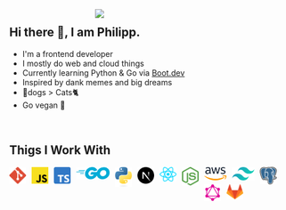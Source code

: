 <img align="right" width="350px" src="https://c.tenor.com/nPxAn9NBqfIAAAAC/beavis-computer.gif" />
<h2>Hi there 👋, I am Philipp.</h2>
<ul>
  <li>I'm a frontend developer</li>
  <li>I mostly do web and cloud things</li>
  <li>Currently learning Python & Go via <a href="https://boot.dev">Boot.dev</a></li>
  <li>Inspired by dank memes and big dreams</li>
  <li>🐶dogs > Cats🐈</li>
  <li>Go vegan 🌱</li>
</ul>
<br>
<h2>Thigs I Work With</h2>
<div align="center">
  <img align="left" alt="GIT" width="30px" style="padding-right:10px;" src="https://github.com/prpcodes/prpcodes/blob/97a3e77caa7535e760526aaf985ec8911500c845/logos/git.svg" />
  <img align="left" alt="JavaScript" width="30px" style="padding-right:10px;" src="https://github.com/prpcodes/prpcodes/blob/97a3e77caa7535e760526aaf985ec8911500c845/logos/javascript.svg" />
  <img align="left" alt="TypeScript" width="30px" style="padding-right:10px;" src="https://github.com/prpcodes/prpcodes/blob/cf507a63f18f629927c4a781f50b1c1999575942/logos/typescript.svg" />
  <img align="left" alt="GO" width="60px" style="padding-right:10px;" src="https://github.com/prpcodes/prpcodes/blob/97a3e77caa7535e760526aaf985ec8911500c845/logos/go.svg" />
  <img align="left" alt="Python" width="30px" style="padding-right:10px;" src="https://github.com/prpcodes/prpcodes/blob/97a3e77caa7535e760526aaf985ec8911500c845/logos/python.svg" />
  <img align="left" alt="Next.js" width="30px" style="padding-right:10px;" src="https://github.com/prpcodes/prpcodes/blob/97a3e77caa7535e760526aaf985ec8911500c845/logos/nextjs.svg" />
  <img align="left" alt="React" width="30px" style="padding-right:10px;" src="https://github.com/prpcodes/prpcodes/blob/97a3e77caa7535e760526aaf985ec8911500c845/logos/react.svg" />
  <img align="left" alt="NodeJs" width="30px" style="padding-right:10px;" src="https://github.com/prpcodes/prpcodes/blob/97a3e77caa7535e760526aaf985ec8911500c845/logos/nodejs.svg" />
  <img align="left" alt="AWS" width="40px" style="padding-right:10px;" src="https://github.com/prpcodes/prpcodes/blob/97a3e77caa7535e760526aaf985ec8911500c845/logos/aws.svg" />
  <img align="left" alt="TailwindCSS" width="40px" style="padding-right:10px;" src="https://github.com/prpcodes/prpcodes/blob/97a3e77caa7535e760526aaf985ec8911500c845/logos/tailwindcss.svg" />
  <img align="left" alt="PostgreSQL" width="30px" style="padding-right:10px;" src="https://github.com/prpcodes/prpcodes/blob/97a3e77caa7535e760526aaf985ec8911500c845/logos/postgresql.svg" />
  <img align="left" alt="GraphQl" width="30px" style="padding-right:10px;" src="https://github.com/prpcodes/prpcodes/blob/97a3e77caa7535e760526aaf985ec8911500c845/logos/graphql.svg" />
  <img align="left" alt="Gitlab" width="30px" style="padding-right:10px;" src="https://github.com/prpcodes/prpcodes/blob/97a3e77caa7535e760526aaf985ec8911500c845/logos/gitlab.svg" />
</div>
